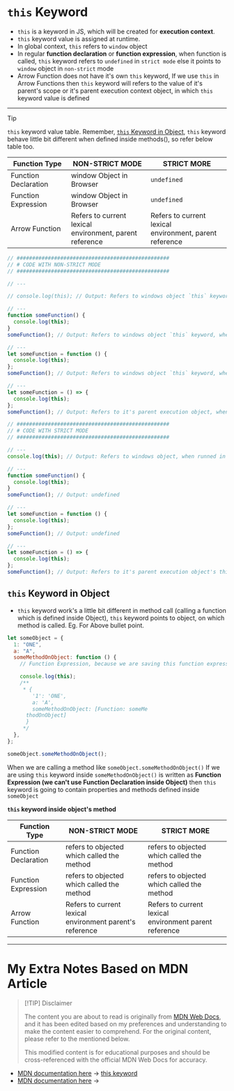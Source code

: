 # `this` Keyword

- `this` is a keyword in JS, which will be created for **execution context**.
- `this` keyword value is assigned at runtime.
- In global context, `this` refers to `window` object
- In regular **function declaration** or **function expression**, when function is called, `this` keyword refers to `undefined` in `strict mode` else it points to `window` object in `non-strict` mode
- Arrow Function does not have it's own `this` keyword, If we use `this` in Arrow Functions then `this` keyword will refers to the value of it's parent's scope or it's parent execution context object, in which `this` keyword value is defined
---

> [!TIP]
> `this` keyword value table. Remember, [`this` Keyword in Object](#`this`%20Keyword%20in%20Object), `this` keyword behave little bit different when defined inside methods(), so refer below table too.

| Function Type        | NON-STRICT MODE                                            | STRICT MORE                                                |
| -------------------- | ---------------------------------------------------------- | ---------------------------------------------------------- |
| Function Declaration | window Object in<br>Browser                                | `undefined`                                                |
| Function Expression  | window Object in<br>Browser                                | `undefined`                                                |
| Arrow Function       | Refers to current lexical<br>environment, parent reference | Refers to current lexical<br>environment, parent reference |

```js
// #################################################
// # CODE WITH NON-STRICT MODE
// #################################################

// ---

// console.log(this); // Output: Refers to windows object `this` keyword, when runned in browser

// ---
function someFunction() {
  console.log(this);
}
someFunction(); // Output: Refers to windows object `this` keyword, when runned in browser

// ---
let someFunction = function () {
  console.log(this);
};
someFunction(); // Output: Refers to windows object `this` keyword, when runned in browser

// ---
let someFunction = () => {
  console.log(this);
};
someFunction(); // Output: Refers to it's parent execution object, when runned in browser

// #################################################
// # CODE WITH STRICT MODE
// #################################################

// ---
console.log(this); // Output: Refers to windows object, when runned in browser

// ---
function someFunction() {
  console.log(this);
}
someFunction(); // Output: undefined

// ---
let someFunction = function () {
  console.log(this);
};
someFunction(); // Output: undefined

// ---
let someFunction = () => {
  console.log(this);
};
someFunction(); // Output: Refers to it's parent execution object's this keyword, when runned in browser

```

## `this` Keyword in Object

- `this` keyword work's a little bit different in method call (calling a function which is defined inside Object), `this` keyword points to object, on which method is called.
Eg. For Above bullet point.

```js
let someObject = {
  1: "ONE",
  a: "A",
  someMethodOnObject: function () {
    // Function Expression, because we are saving this function expression in someMethodOnObject

    console.log(this);
    /**
     * {
        '1': 'ONE',
        a: 'A',
        someMethodOnObject: [Function: someMe
      thodOnObject]
      }
     */
  },
};

someObject.someMethodOnObject();
```

 When we are calling a method like `someObject.someMethodOnObject()` If we are using `this` keyword inside `someMethodOnObject()` is written as **Function Expression (we can't use Function Declaration inside Object)** then `this` keyword is going to contain properties and methods defined inside `someObject`

**`this` keyword inside object's method**

| Function Type        | NON-STRICT MODE                                             | STRICT MORE                                               |
| -------------------- | ----------------------------------------------------------- | --------------------------------------------------------- |
| Function Declaration | refers to objected which called the method                  | refers to objected which called the method                |
| Function Expression  | refers to objected which called the method                  | refers to objected which called the method                |
| Arrow Function       | Refers to current lexical<br>environment parent's reference | Refers to current lexical<br>environment parent reference |

---

# My Extra Notes Based on MDN Article

> [!TIP] Disclaimer
>
> The content you are about to read is originally from [MDN Web Docs](https://developer.mozilla.org/), and it has been edited based on my preferences and understanding to make the content easier to comprehend. For the original content, please refer to the mentioned below.
>
> This modified content is for educational purposes and should be cross-referenced with the official MDN Web Docs for accuracy.

- [MDN documentation here]() -> [this keyword](this_keyword.md)
- [MDN documentation here]() ->
